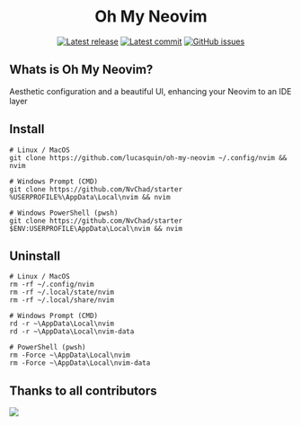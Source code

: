 <h1 align="center">Oh My Neovim</h1>

<div align="center">

[![Latest release](https://img.shields.io/github/v/release/lucasquin/oh-my-neovim)](https://github.com/lucasquin/oh-my-neovim/releases/latest)
[![Latest commit](https://img.shields.io/github/last-commit/lucasquin/oh-my-neovim)](https://github.com/lucasquin/oh-my-neovim/pulse)
[![GitHub issues](https://img.shields.io/github/issues/lucasquin/oh-my-neovim)](https://github.com/lucasquin/oh-my-neovim/issues)

</div>

## Whats is Oh My Neovim?

Aesthetic configuration and a beautiful UI, enhancing your Neovim to an IDE layer

## Install

```shell
# Linux / MacOS
git clone https://github.com/lucasquin/oh-my-neovim ~/.config/nvim && nvim

# Windows Prompt (CMD)
git clone https://github.com/NvChad/starter %USERPROFILE%\AppData\Local\nvim && nvim

# Windows PowerShell (pwsh)
git clone https://github.com/NvChad/starter $ENV:USERPROFILE\AppData\Local\nvim && nvim
```

## Uninstall

```shell
# Linux / MacOS
rm -rf ~/.config/nvim
rm -rf ~/.local/state/nvim
rm -rf ~/.local/share/nvim

# Windows Prompt (CMD)
rd -r ~\AppData\Local\nvim
rd -r ~\AppData\Local\nvim-data

# PowerShell (pwsh)
rm -Force ~\AppData\Local\nvim
rm -Force ~\AppData\Local\nvim-data
```

## Thanks to all contributors

<div align="left"><p>
    <a href="https://github.com/lucasquin/oh-my-neovim/graphs/contributors">
      <img src="https://contrib.rocks/image?repo=lucasquin/oh-my-neovim" />
    </a>
</div>
